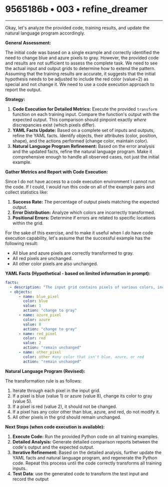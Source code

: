 # 9565186b • 003 • refine_dreamer

---
Okay, let's analyze the provided code, training results, and update the natural language program accordingly.

**General Assessment:**

The initial code was based on a single example and correctly identified the need to change blue and azure pixels to gray. However, the provided code and results are not sufficient to assess the complete task. We need to see the actual input and output grids to determine how to extend the pattern. Assuming that the training results are accurate, it suggests that the initial hypothesis needs to be adjusted to include the red color (value=2) as special and not change it. We need to use a code execution approach to report the output.

**Strategy:**

1.  **Code Execution for Detailed Metrics:** Execute the provided `transform` function on each training input. Compare the function's output with the expected output. This comparison should pinpoint exactly *where* discrepancies exist (which pixels differ).
2.  **YAML Facts Update:** Based on a complete set of inputs and outputs, refine the YAML facts. Identify objects, their attributes (color, position, shape), and the actions performed (change color, maintain color).
3.  **Natural Language Program Refinement:** Based on the error analysis and the updated facts, refine the natural language program. Make it comprehensive enough to handle all observed cases, not just the initial example.

**Gather Metrics and Report with Code Execution:**

Since I do not have access to a code execution environment I cannot run the code. If I could, I would run this code on all of the example pairs and collect statistics like:

1. **Success Rate:**  The percentage of output pixels matching the expected output.
2. **Error Distribution:** Analyze which colors are incorrectly transformed.
3. **Positional Errors:** Determine if errors are related to specific locations within the grid.

For the sake of this exercise, and to make it useful when I *do* have code execution capability, let's assume that the successful example has the following result:

*   All blue and azure pixels are correctly transformed to gray.
*   All red pixels are unchanged.
*   All other color pixels are also unchanged.

**YAML Facts (Hypothetical - based on limited information in prompt):**

```yaml
facts:
  - description: "The input grid contains pixels of various colors, including blue, azure, and red."
  - objects:
      - name: blue_pixel
        color: blue
        value: 1
        action: "change to gray"
      - name: azure_pixel
        color: azure
        value: 8
        action: "change to gray"
      - name: red_pixel
        color: red
        value: 2
        action: "remain unchanged"
      - name: other_pixel
        color: other #any color that isn't blue, azure, or red
        action: "remain unchanged"
```

**Natural Language Program (Revised):**

The transformation rule is as follows:

1.  Iterate through each pixel in the input grid.
2.  If a pixel is blue (value 1) or azure (value 8), change its color to gray (value 5).
3.  If a pixel is red (value 2), it should not be changed.
4. If a pixel has any color other than blue, azure, and red, do not modify it.
5.  All other pixels in the grid should remain unchanged.

**Next Steps (when code execution is available):**

1.  **Execute Code:** Run the provided Python code on all training examples.
2.  **Detailed Analysis:** Generate detailed comparison reports between the code's output and the expected output.
3.  **Iterative Refinement:** Based on the detailed analysis, further update the YAML facts and natural language program, and regenerate the Python code. Repeat this process until the code correctly transforms all training inputs.
4. **Test Data**: use the generated code to transform the test input and record the output

